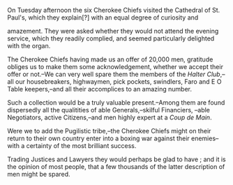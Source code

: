 On Tuesday afternoon the six Cherokee Chiefs visited the Cathedral of
                    St. Paul's, which they explain[?] with an equal degree of curiosity andamazement. They were asked whether they would not attend the evening
                    service, which they readily complied, and seemed particularly delighted with the organ.The Cherokee Chiefs having made us an offer of 20,000 men, gratitude obliges
                    us to make them some acknowledgement, whether we accept their offer or
                    not.–We can very well spare them the members of the *Halter Club*,–all our housebreakers, highwaymen, pick pockets, swindlers, Faro and E O Table
                    keepers,–and all their accomplices to an amazing
                    number.Such a collection would be a truly valuable present.–Among them are
                    found dispersedly all the qualitities of able Generals,–skilful
                    Financiers, –able Negotiators, active Citizens,–and men
                    highly expert at a *Coup de Main*.Were we to add the Pugilistic tribe,–the Cherokee Chiefs might on
                    their return to their own country enter into a boxing war against their
                    enemies–with a certainty of the most brilliant success.Trading Justices and Lawyers they would perhaps be glad to have ;
                    and it is the opinion of most people, that a few thousands of the latter
                    description of men might be spared.